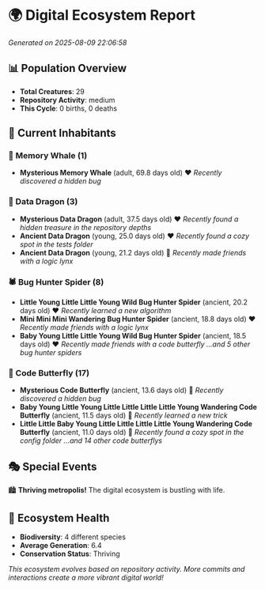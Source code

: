 # 🌍 Digital Ecosystem Report
*Generated on 2025-08-09 22:06:58*

## 📊 Population Overview
- **Total Creatures**: 29
- **Repository Activity**: medium
- **This Cycle**: 0 births, 0 deaths

## 👥 Current Inhabitants

### 🐋 Memory Whale (1)
- **Mysterious Memory Whale** (adult, 69.8 days old) ❤️
  *Recently discovered a hidden bug*

### 🐉 Data Dragon (3)
- **Mysterious Data Dragon** (adult, 37.5 days old) ❤️
  *Recently found a hidden treasure in the repository depths*
- **Ancient Data Dragon** (young, 25.0 days old) ❤️
  *Recently found a cozy spot in the tests folder*
- **Ancient Data Dragon** (young, 21.2 days old) 💛
  *Recently made friends with a logic lynx*

### 🕷️ Bug Hunter Spider (8)
- **Little Young Little Little Young Wild Bug Hunter Spider** (ancient, 20.2 days old) ❤️
  *Recently learned a new algorithm*
- **Mini Mini Mini Wandering Bug Hunter Spider** (ancient, 18.8 days old) ❤️
  *Recently made friends with a logic lynx*
- **Baby Young Little Little Young Wild Bug Hunter Spider** (ancient, 18.5 days old) ❤️
  *Recently made friends with a code butterfly*
  *...and 5 other bug hunter spiders*

### 🦋 Code Butterfly (17)
- **Mysterious Code Butterfly** (ancient, 13.6 days old) 💛
  *Recently discovered a hidden bug*
- **Baby Young Little Young Little Little Little Little Young Wandering Code Butterfly** (ancient, 11.5 days old) 💛
  *Recently learned a new trick*
- **Little Little Baby Young Little Little Little Little Young Wandering Code Butterfly** (ancient, 11.0 days old) 💛
  *Recently found a cozy spot in the config folder*
  *...and 14 other code butterflys*

## 🎭 Special Events

🏙️ **Thriving metropolis!** The digital ecosystem is bustling with life.

## 🔬 Ecosystem Health
- **Biodiversity**: 4 different species
- **Average Generation**: 6.4
- **Conservation Status**: Thriving

*This ecosystem evolves based on repository activity. More commits and interactions create a more vibrant digital world!*
